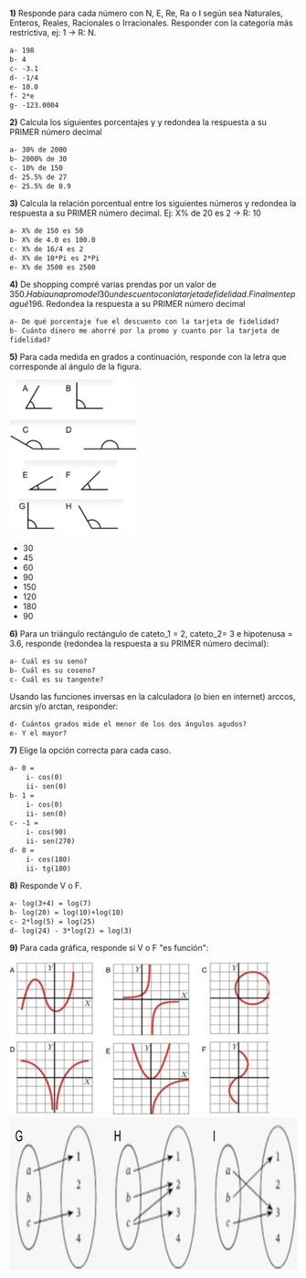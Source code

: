 
**1)** Responde para cada número con N, E, Re, Ra o I según sea Naturales, Enteros, Reales,
Racionales o Irracionales. Responder con la categoría más restrictiva, ej: 1 -> R: N.

    a- 198
    b- 4
    c- -3.1
    d- -1/4
    e- 10.0
    f- 2*e
    g- -123.0004


**2)** Calcula los siguientes porcentajes y y redondea la respuesta a su PRIMER número decimal

    a- 30% de 2000
    b- 2000% de 30
    c- 10% de 150
    d- 25.5% de 27
    e- 25.5% de 0.9

**3)** Calcula la relación porcentual entre los siguientes números y redondea la respuesta a su PRIMER número decimal. Ej: X% de 20 es 2 -> R: 10

    a- X% de 150 es 50
    b- X% de 4.0 es 100.0
    c- X% de 16/4 es 2
    d- X% de 10*Pi es 2*Pi
    e- X% de 3500 es 2500

**4)** De shopping compré varias prendas por un valor de 350$. Había una promo del 30% sobre la cual se aplico luego
un descuento con la tarjeta de fidelidad. Finalmente pagué 196$. Redondea la respuesta a su PRIMER número decimal

    a- De qué porcentaje fue el descuento con la tarjeta de fidelidad?
    b- Cuánto dinero me ahorré por la promo y cuanto por la tarjeta de fidelidad?


**5)** Para cada medida en grados a continuación, responde con la letra que corresponde al ángulo de la figura.

<img  src='./figuras/EX_5.png' height='270px'>

  - 30
  - 45
  - 60
  - 90
  - 150
  - 120
  - 180
  - 90


**6)** Para un triángulo rectángulo de cateto_1 = 2, cateto_2= 3 e hipotenusa = 3.6, responde (redondea la respuesta a su PRIMER número decimal):

    a- Cuál es su seno?
    b- Cuál es su coseno?
    c- Cuál es su tangente?

Usando las funciones inversas en la calculadora (o bien en internet) arccos, arcsin y/o arctan, responder:

    d- Cuántos grados mide el menor de los dos ángulos agudos?
    e- Y el mayor?

**7)** Elige la opción correcta para cada caso.

    a- 0 = 
        i- cos(0)
        ii- sen(0)
    b- 1 = 
        i- cos(0)
        ii- sen(0)
    c- -1 =
        i- cos(90)
        ii- sen(270)
    d- 0 =
        i- cos(180)
        ii- tg(180)

**8)** Responde V o F.

    a- log(3+4) = log(7)
    b- log(20) = log(10)+log(10)
    c- 2*log(5) = log(25)
    d- log(24) - 3*log(2) = log(3)

**9)** Para cada gráfica, responde si V o F "es función":

<img  src='./figuras/EX_9.png' height='270px'>
<img  src='./figuras/EX_9b.png' height='270px'>
